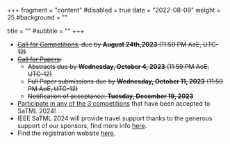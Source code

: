 +++
fragment = "content"
#disabled = true
date = "2022-08-09"
weight = 25
#background = ""

title = ""
#subtitle = ""
+++
* ~~[Call for Competitions](/participate-cfc), due by **August 24th,2023** (11:59 PM AoE, UTC-12)~~
* ~~[Call for Papers](/participate-cfp):~~
  * ~~Abstracts due by **Wednesday, October 4, 2023** (11:59 PM AoE, UTC-12)~~
  * ~~Full Paper​ ​submissions due by **Wednesday, October 11, 2023** (11:59 PM AoE, UTC-12)~~
  * ~~Notification of acceptance: **Tuesday, December 19, 2023**~~
* [Participate in any of the 3 competitions](/participate-competitions) that
  have been accepted to SaTML 2024!
* IEEE SaTML 2024 will provide travel support thanks to the generous support of
  our sponsors, find more info [here](/attend).
* Find the registration website [here](https://web.cvent.com/event/71bd5e3c-76f9-472c-8aea-57e5cf97cdbd/summary).
